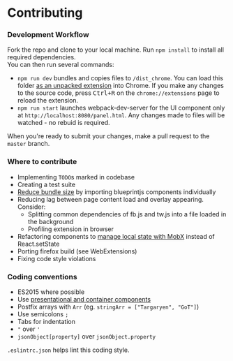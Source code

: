 # Contributing

### Development Workflow
Fork the repo and clone to your local machine. Run `npm install` to install all required dependencies.<br>
You can then run several commands: 
* `npm run dev` bundles and copies files to `/dist_chrome`. You can load this folder [as an unpacked extension](https://developer.chrome.com/extensions/getstarted#unpacked) into Chrome. If you make any changes to the source code, press <kbd>Ctrl+R</kbd> on the `chrome://extensions` page to reload the extension.
* `npm run start` launches webpack-dev-server for the UI component only at `http://localhost:8080/panel.html`. Any changes made to files will be watched - no rebuid is required.

When you're ready to submit your changes, make a pull request to the `master` branch.

### Where to contribute
* Implementing `TODO`s marked in codebase
* Creating a test suite
* [Reduce bundle size](https://lacke.mn/reduce-your-bundle-js-file-size/) by importing blueprintjs components individually
* Reducing lag between page content load and overlay appearing. Consider:
	- Splitting common dependencies of fb.js and tw.js into a file loaded in the background
	- Profiling extension in browser
* Refactoring components to [manage local state with MobX](https://medium.com/@mweststrate/3-reasons-why-i-stopped-using-react-setstate-ab73fc67a42e#) instead of React.setState
* Porting firefox build (see WebExtensions)
* Fixing code style violations

### Coding conventions
* ES2015 where possible
* Use [presentational and container components](https://medium.com/@dan_abramov/smart-and-dumb-components-7ca2f9a7c7d0#.i9p9osxfp)
* Postfix arrays with `Arr` (eg. `stringArr = ["Targaryen", "GoT"]`)
* Use semicolons `;`
* Tabs for indentation
* `"` over `'`
* `jsonObject[property]` over `jsonObject.property`

`.eslintrc.json` helps lint this coding style.
